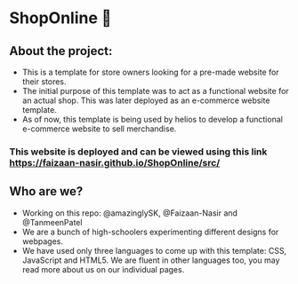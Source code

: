# ShopOnline 🛒

## About the project:
- This is a template for store owners looking for a pre-made website for their stores. 
- The initial purpose of this template was to act as a functional website for an actual shop. This was later deployed as an e-commerce website template. 
- As of now, this template is being used by helios to develop a functional e-commerce website to sell merchandise. 

### This website is deployed and can be viewed using this link https://faizaan-nasir.github.io/ShopOnline/src/

## Who are we?
- Working on this repo: @amazinglySK, @Faizaan-Nasir and @TanmeenPatel
- We are a bunch of high-schoolers experimenting different designs for webpages. 
- We have used only three languages to come up with this template: CSS, JavaScript and HTML5. We are fluent in other languages too, you may read more about us on our individual pages.
